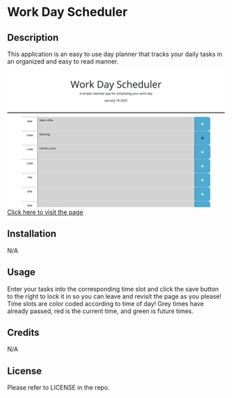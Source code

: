 # Work Day Scheduler

## Description

This application is an easy to use day planner that tracks your daily tasks in an organized and easy to read manner.

![Screenshot of Application](./assets/images/Screenshot%202023-01-18%20at%2011.32.43%20PM.png)
[Click here to visit the page](https://aallemond.github.io/work-scheduler/)




## Installation

N/A

## Usage

Enter your tasks into the corresponding time slot and click the save button to the right to lock it in so you can leave and revisit the page as you please! Time slots are color coded according to time of day! Grey times have already passed, red is the current time, and green is future times.


## Credits

N/A

## License

Please refer to LICENSE in the repo. 